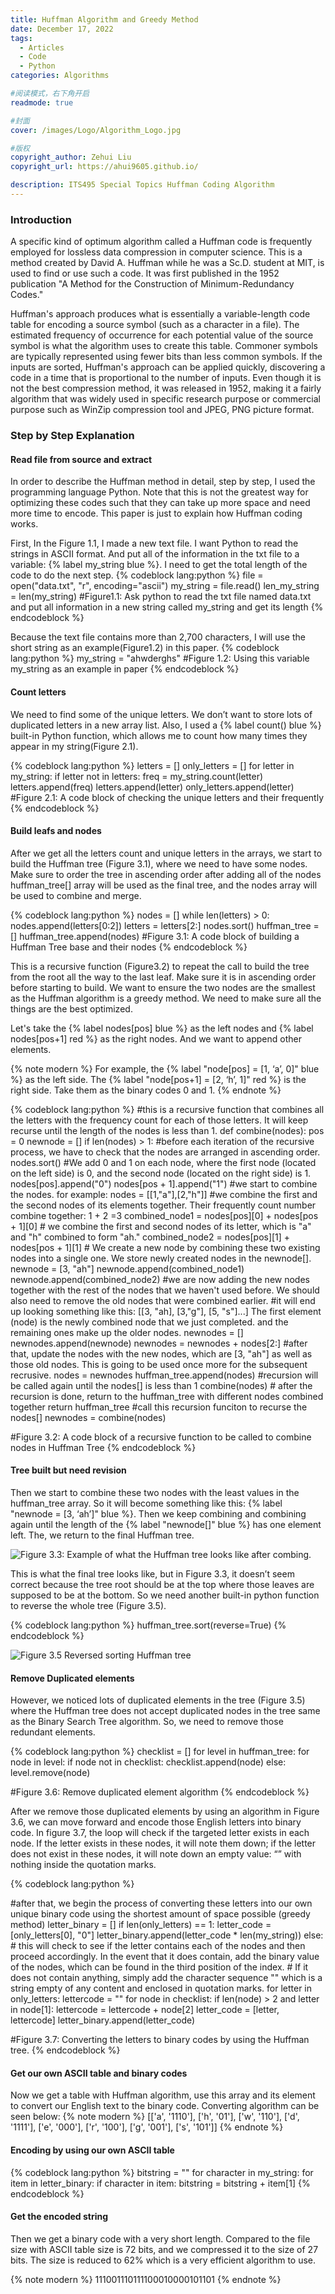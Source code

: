 ```yaml
---
title: Huffman Algorithm and Greedy Method
date: December 17, 2022
tags:
  - Articles
  - Code
  - Python
categories: Algorithms

#阅读模式，右下角开启
readmode: true

#封面
cover: /images/Logo/Algorithm_Logo.jpg

#版权
copyright_author: Zehui Liu
copyright_url: https://ahui9605.github.io/

description: ITS495 Special Topics Huffman Coding Algorithm
---
```


### Introduction

A specific kind of optimum algorithm called a Huffman code is frequently employed for lossless data compression in computer science. This is a method created by David A. Huffman while he was a Sc.D. student at MIT, is used to find or use such a code. It was first published in the 1952 publication "A Method for the Construction of Minimum-Redundancy Codes."

Huffman's approach produces what is essentially a variable-length code table for encoding a source symbol (such as a character in a file). The estimated frequency of occurrence for each potential value of the source symbol is what the algorithm uses to create this table. Commoner symbols are typically represented using fewer bits than less common symbols. If the inputs are sorted, Huffman's approach can be applied quickly, discovering a code in a time that is proportional to the number of inputs. Even though it is not the best compression method, it was released in 1952, making it a fairly algorithm that was widely used in specific research purpose or commercial purpose such as WinZip compression tool and JPEG, PNG picture format.

### Step by Step Explanation

#### Read file from source and extract

In order to describe the Huffman method in detail, step by step, I used the programming language Python. Note that this is not the greatest way for optimizing these codes such that they can take up more space and need more time to encode. This paper is just to explain how Huffman coding works.

First, In the Figure 1.1, I made a new text file. I want Python to read the strings in ASCII format. And put all of the information in the txt file to a variable: {% label my_string blue %}. I need to get the total length of the code to do the next step.
{% codeblock lang:python %}
file = open("data.txt", "r", encoding="ascii")
my_string = file.read()
len_my_string = len(my_string)
#Figure1.1: Ask python to read the txt file named data.txt and put all information in a new string called my_string and get its length
{% endcodeblock %}

Because the text file contains more than 2,700 characters, I will use the short string as an example(Figure1.2) in this paper.
{% codeblock lang:python %}
my_string = "ahwderghs"
#Figure 1.2: Using this variable my_string as an example in paper
{% endcodeblock %}

#### Count letters

We need to find some of the unique letters. We don’t want to store lots of duplicated letters in a new array list. Also, I used a {% label count() blue %} built-in Python function, which allows me to count how many times they appear in my string(Figure 2.1).

{% codeblock lang:python %}
letters = []
only_letters = []
for letter in my_string:
if letter not in letters:
freq = my_string.count(letter)
letters.append(freq)
letters.append(letter)
only_letters.append(letter)
#Figure 2.1: A code block of checking the unique letters and their frequently
{% endcodeblock %}

#### Build leafs and nodes

After we get all the letters count and unique letters in the arrays, we start to build the Huffman tree (Figure 3.1), where we need to have some nodes. Make sure to order the tree in ascending order after adding all of the nodes huffman_tree[] array will be used as the final tree, and the nodes array will be used to combine and merge.

{% codeblock lang:python %}
nodes = []
while len(letters) > 0:
nodes.append(letters[0:2])
letters = letters[2:]
nodes.sort()
huffman_tree = []
huffman_tree.append(nodes)
#Figure 3.1: A code block of building a Huffman Tree base and their nodes
{% endcodeblock %}

This is a recursive function (Figure3.2) to repeat the call to build the tree from the root all the way to the last leaf. Make sure it is in ascending order before starting to build. We want to ensure the two nodes are the smallest as the Huffman algorithm is a greedy method. We need to make sure all the things are the best optimized.

Let's take the {% label nodes[pos] blue %} as the left nodes and {% label nodes[pos+1] red %} as the right nodes. And we want to append other elements.

{% note modern %}
For example, the {% label "node[pos] = [1, ‘a’, 0]" blue %} as the left side. The {% label "node[pos+1] = [2, ‘h’, 1]" red %} is the right side. Take them as the binary codes 0 and 1.
{% endnote %}

{% codeblock lang:python %}
#this is a recursive function that combines all the letters with the frequency count for each of those letters. It will keep recurse until the length of the nodes is less than 1.
def combine(nodes):
pos = 0
newnode = []
if len(nodes) > 1:
#before each iteration of the recursive process, we have to check that the nodes are arranged in ascending order.
nodes.sort()
#We add 0 and 1 on each node, where the first node (located on the left side) is 0, and the second node (located on the right side) is 1.
nodes[pos].append("0")
nodes[pos + 1].append("1")
#we start to combine the nodes. for example: nodes = [[1,"a"],[2,"h"]]
#we combine the first and the second nodes of its elements together. Their frequently count number combine together: 1 + 2 =3
combined_node1 = nodes[pos][0] + nodes[pos + 1][0] # we combine the first and second nodes of its letter, which is "a" and "h" combined to form "ah."
combined_node2 = nodes[pos][1] + nodes[pos + 1][1] # We create a new node by combining these two existing nodes into a single one. We store newly created nodes in the newnode[]. newnode = [3, "ah"]
newnode.append(combined_node1)
newnode.append(combined_node2)
#we are now adding the new nodes together with the rest of the nodes that we haven't used before. We should also need to remove the old nodes that were combined earlier.
#it will end up looking something like this: [[3, "ah], [3,"g"], [5, "s"]...] The first element (node) is the newly combined node that we just completed. and the remaining ones make up the older nodes.
newnodes = []
newnodes.append(newnode)
newnodes = newnodes + nodes[2:]
#after that, update the nodes with the new nodes, which are [3, "ah"] as well as those old nodes. This is going to be used once more for the subsequent recrusive.
nodes = newnodes
huffman_tree.append(nodes)
#recursion will be called again until the nodes[] is less than 1
combine(nodes) # after the recursion is done, return to the huffman_tree with different nodes combined together
return huffman_tree
#call this recursion funciton to recurse the nodes[]
newnodes = combine(nodes)

#Figure 3.2: A code block of a recursive function to be called to combine nodes in Huffman Tree
{% endcodeblock %}

#### Tree built but need revision

Then we start to combine these two nodes with the least values in the huffman_tree array. So it will become something like this: {% label "newnode = [3, ‘ah’]" blue %}. Then we keep combining and combining again until the length of the {% label "newnode[]" blue %} has one element left. The, we return to the final Huffman tree.

![](/images/Algorithm/Huffman_Tree_Unreverse.png "Figure 3.3: Example of what the Huffman tree looks like after combing.")

This is what the final tree looks like, but in Figure 3.3, it doesn’t seem correct because the tree root should be at the top where those leaves are supposed to be at the bottom. So we need another built-in python function to reverse the whole tree (Figure 3.5).

{% codeblock lang:python %}
huffman_tree.sort(reverse=True)
{% endcodeblock %}

![](/images/Algorithm/Huffman_Tree_Reversed.png "Figure 3.5 Reversed sorting Huffman tree")

#### Remove Duplicated elements

However, we noticed lots of duplicated elements in the tree (Figure 3.5) where the Huffman tree does not accept duplicated nodes in the tree same as the Binary Search Tree algorithm. So, we need to remove those redundant elements.

{% codeblock lang:python %}
checklist = []
for level in huffman_tree:
for node in level:
if node not in checklist:
checklist.append(node)
else:
level.remove(node)

#Figure 3.6: Remove duplicated element algorithm
{% endcodeblock %}

After we remove those duplicated elements by using an algorithm in Figure 3.6, we can move forward and encode those English letters into binary code. In figure 3.7, the loop will check if the targeted letter exists in each node. If the letter exists in these nodes, it will note them down; if the letter does not exist in these nodes, it will note down an empty value: “” with nothing inside the quotation marks.

{% codeblock lang:python %}

#after that, we begin the process of converting these letters into our own unique binary code using the shortest amount of space possible (greedy method)
letter_binary = []
if len(only_letters) == 1:
letter_code = [only_letters[0], "0"]
letter_binary.append(letter_code \* len(my_string))
else: # this will check to see if the letter contains each of the nodes and then proceed accordingly. In the event that it does contain, add the binary value of the nodes, which can be found in the third position of the index. # If it does not contain anything, simply add the character sequence "" which is a string empty of any content and enclosed in quotation marks.
for letter in only_letters:
lettercode = ""
for node in checklist:
if len(node) > 2 and letter in node[1]:
lettercode = lettercode + node[2]
letter_code = [letter, lettercode]
letter_binary.append(letter_code)

#Figure 3.7: Converting the letters to binary codes by using the Huffman tree.
{% endcodeblock %}

#### Get our own ASCII table and binary codes

Now we get a table with Huffman algorithm, use this array and its element to convert our English text to the binary code. Converting algorithm can be seen below:
{% note modern %}
[['a', '1110'], ['h', '01'], ['w', '110'], ['d', '1111'], ['e', '000'], ['r', '100'], ['g', '001'], ['s', '101']]
{% endnote %}

#### Encoding by using our own ASCII table

{% codeblock lang:python %}
bitstring = ""
for character in my_string:
for item in letter_binary:
if character in item:
bitstring = bitstring + item[1]
{% endcodeblock %}

#### Get the encoded string

Then we get a binary code with a very short length. Compared to the file size with ASCII table size is 72 bits, and we compressed it to the size of 27 bits. The size is reduced to 62% which is a very efficient algorithm to use.

{% note modern %}
111001110111100010000101101
{% endnote %}
